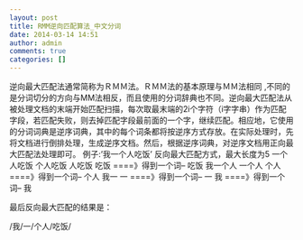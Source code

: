 ```yaml
---
layout: post
title: RMM逆向匹配算法_中文分词
date: 2014-03-14 14:51
author: admin
comments: true
categories: []
---
```

逆向最大匹配法通常简称为ＲＭＭ法。ＲＭＭ法的基本原理与ＭＭ法相同 ,不同的是分词切分的方向与MM法相反，而且使用的分词辞典也不同。逆向最大匹配法从被处理文档的末端开始匹配扫描，每次取最末端的2i个字符（i字字串）作为匹配字段，若匹配失败，则去掉匹配字段最前面的一个字，继续匹配。相应地，它使用的分词词典是逆序词典，其中的每个词条都将按逆序方式存放。在实际处理时，先将文档进行倒排处理，生成逆序文档。然后，根据逆序词典，对逆序文档用正向最大匹配法处理即可。
例子:’我一个人吃饭’
反向最大匹配方式，最大长度为5
一个人吃饭
个人吃饭
人吃饭
吃饭 ====》得到一个词– 吃饭
我一个人
一个人
个人 ====》得到一个词– 个人
我一
一 ====》得到一个词– 一
我 ====》得到一个词– 我

最后反向最大匹配的结果是：

/我/一/个人/吃饭/
